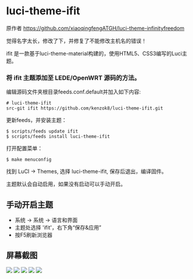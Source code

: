 # luci-theme-ifit


原作者 https://github.com/xiaoqingfengATGH/luci-theme-infinityfreedom

觉得名字太长，修改了下，并修复了不能修改主机名的错误！

ifit 是一款基于luci-theme-material构建的，使用HTML5、CSS3编写的Luci主题。


### 将 ifit 主题添加至 LEDE/OpenWRT 源码的方法。

编辑源码文件夹根目录feeds.conf.default并加入如下内容:

    # luci-theme-ifit
    src-git ifit https://github.com/kenzok8/luci-theme-ifit.git

更新feeds，并安装主题：

    $ scripts/feeds update ifit
    $ scripts/feeds install luci-theme-ifit

打开配置菜单：

    $ make menuconfig

找到 LuCI -> Themes, 选择 luci-theme-ifit, 保存后退出，编译固件。 

主题默认会自动启用，如果没有启动可以手动开启。

手动开启主题
----------------

  * 系统 -> 系统 -> 语言和界面
  * 主题处选择 'ifit'，右下角“保存&应用”
  * 按F5刷新浏览器

屏幕截图
----------------
![](screenshots/tes-38.png)
![](screenshots/tes-39.png)
![](screenshots/tes-40.png)
![](screenshots/tes-41.png)
![](screenshots/tes-42.png)

